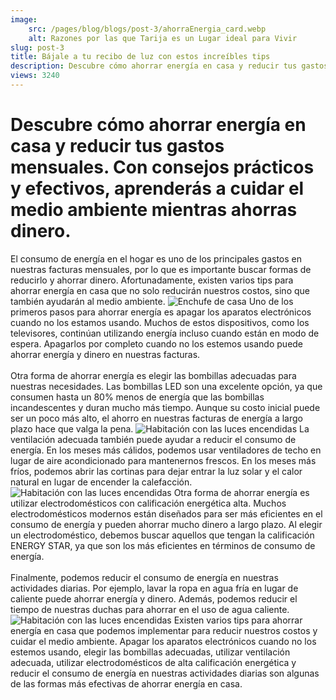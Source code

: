 ```yaml
---
image:
	src: /pages/blog/blogs/post-3/ahorraEnergia_card.webp
	alt: Razones por las que Tarija es un Lugar ideal para Vivir
slug: post-3
title: Bájale a tu recibo de luz con estos increíbles tips
description: Descubre cómo ahorrar energía en casa y reducir tus gastos mensuales. Con consejos prácticos y efectivos, aprenderás a cuidar el medio ambiente mientras ahorras dinero.
views: 3240
---
```


<div class="max-w-[80%] max-lg:max-w-[90%] mx-auto">
  <h1 class="text-lg font-my-raleway font-bold">
    Descubre cómo ahorrar energía en casa y reducir tus gastos mensuales.
    Con consejos prácticos y efectivos, aprenderás a cuidar el medio
    ambiente mientras ahorras dinero.
  </h1>
  <span class="block w-full h-[2px] bg-navy-blue mt-5"></span>
  <p class="text-dark text-sm py-5">
    El consumo de energía en el hogar es uno de los principales gastos en
    nuestras facturas mensuales, por lo que es importante buscar formas de
    reducirlo y ahorrar dinero. Afortunadamente, existen varios tips para
    ahorrar energía en casa que no solo reducirán nuestros costos, sino que
    también ayudarán al medio ambiente.
    <img class="w-full max-w-[420px] mx-auto my-8 rounded-xl" src="/pages/blog/blogs/post-2/enchufe.webp" alt="Enchufe de casa" loading="lazy" decoding="async"/>
    Uno de los primeros pasos para ahorrar energía es apagar los aparatos
    electrónicos cuando no los estamos usando. Muchos de estos dispositivos,
    como los televisores, continúan utilizando energía incluso cuando están
    en modo de espera. Apagarlos por completo cuando no los estemos usando
    puede ahorrar energía y dinero en nuestras facturas.
    <br />
    <br />
    Otra forma de ahorrar energía es elegir las bombillas adecuadas para
    nuestras necesidades. Las bombillas LED son una excelente opción, ya que
    consumen hasta un 80% menos de energía que las bombillas incandescentes
    y duran mucho más tiempo. Aunque su costo inicial puede ser un poco más
    alto, el ahorro en nuestras facturas de energía a largo plazo hace que
    valga la pena.
    <img
      class="w-full max-w-[420px] mx-auto my-8 rounded-xl"
      src="/pages/blog/blogs/post-2/room01.webp"
      alt="Habitación con las luces encendidas"
      loading="lazy"
      decoding="async"
    />
    La ventilación adecuada también puede ayudar a reducir el consumo de
    energía. En los meses más cálidos, podemos usar ventiladores de techo en
    lugar de aire acondicionado para mantenernos frescos. En los meses más
    fríos, podemos abrir las cortinas para dejar entrar la luz solar y el
    calor natural en lugar de encender la calefacción.
    <img
      class="w-full max-w-[420px] mx-auto my-8 rounded-xl"
      src="/pages/blog/blogs/post-2/lavadora.webp"
      alt="Habitación con las luces encendidas"
      loading="lazy"
      decoding="async"
    />
    Otra forma de ahorrar energía es utilizar electrodomésticos con
    calificación energética alta. Muchos electrodomésticos modernos están
    diseñados para ser más eficientes en el consumo de energía y pueden
    ahorrar mucho dinero a largo plazo. Al elegir un electrodoméstico,
    debemos buscar aquellos que tengan la calificación ENERGY STAR, ya que
    son los más eficientes en términos de consumo de energía.
    <br />
    <br />
    Finalmente, podemos reducir el consumo de energía en nuestras
    actividades diarias. Por ejemplo, lavar la ropa en agua fría en lugar de
    caliente puede ahorrar energía y dinero. Además, podemos reducir el
    tiempo de nuestras duchas para ahorrar en el uso de agua caliente.
    <img
      class="w-full max-w-[420px] mx-auto my-8 rounded-xl"
      src="/pages/blog/blogs/post-2/FocoOrangeBg.webp"
      alt="Habitación con las luces encendidas"
      loading="lazy"
      decoding="async"
    />
    Existen varios tips para ahorrar energía en casa que podemos implementar
    para reducir nuestros costos y cuidar el medio ambiente. Apagar los
    aparatos electrónicos cuando no los estemos usando, elegir las bombillas
    adecuadas, utilizar ventilación adecuada, utilizar electrodomésticos de
    alta calificación energética y reducir el consumo de energía en nuestras
    actividades diarias son algunas de las formas más efectivas de ahorrar
    energía en casa.
  </p>
</div>